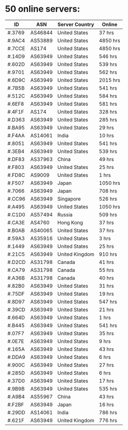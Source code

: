 # 50 online servers:

| ID | ASN | Server Country | Online |
| ------ | ------ | ------ | ------ |
| #.3769 | AS46844 | United States | 37 hrs |
| #.9AC4 | AS53889 | United States | 4850 hrs |
| #.7CCE | AS174 | United States | 4850 hrs |
| #.14D9 | AS63949 | United States | 546 hrs |
| #.602D | AS63949 | United States | 539 hrs |
| #.9701 | AS63949 | United States | 562 hrs |
| #.6D9C | AS63949 | United States | 2015 hrs |
| #.7B5B | AS63949 | United States | 541 hrs |
| #.512C | AS63949 | United States | 584 hrs |
| #.6EF8 | AS63949 | United States | 581 hrs |
| #.4F1F | AS174 | United States | 328 hrs |
| #.D363 | AS63949 | United States | 285 hrs |
| #.BA95 | AS63949 | United States | 29 hrs |
| #.F4AA | AS14061 | India | 10 hrs |
| #.8051 | AS63949 | United States | 541 hrs |
| #.3EB4 | AS63949 | United States | 539 hrs |
| #.DF83 | AS37963 | China | 49 hrs |
| #.F803 | AS63949 | United States | 25 hrs |
| #.FD8C | AS9009 | United States | 1 hrs |
| #.F507 | AS63949 | Japan | 1050 hrs |
| #.7066 | AS63949 | Japan | 708 hrs |
| #.CC96 | AS63949 | Singapore | 526 hrs |
| #.A495 | AS63949 | United States | 1050 hrs |
| #.C1D0 | AS57494 | Russia | 509 hrs |
| #.CA3E | AS4760 | Hong Kong | 37 hrs |
| #.B0AB | AS40065 | United States | 37 hrs |
| #.59A3 | AS35916 | United States | 3 hrs |
| #.1449 | AS63949 | United States | 25 hrs |
| #.21C5 | AS63949 | United Kingdom | 910 hrs |
| #.D2CD | AS31798 | Canada | 41 hrs |
| #.CA79 | AS31798 | Canada | 55 hrs |
| #.A36B | AS31798 | Canada | 40 hrs |
| #.82B0 | AS63949 | United States | 31 hrs |
| #.75DF | AS63949 | United States | 19 hrs |
| #.8D97 | AS63949 | United States | 547 hrs |
| #.39CD | AS63949 | United States | 21 hrs |
| #.664D | AS63949 | United States | 1 hrs |
| #.B445 | AS63949 | United States | 541 hrs |
| #.07F7 | AS63949 | United States | 35 hrs |
| #.0E7E | AS63949 | United States | 9 hrs |
| #.165A | AS63949 | United States | 43 hrs |
| #.DDA9 | AS63949 | United States | 6 hrs |
| #.900C | AS63949 | United States | 27 hrs |
| #.285D | AS63949 | United States | 6 hrs |
| #.37D0 | AS63949 | United States | 17 hrs |
| #.9B9B | AS63949 | United States | 535 hrs |
| #.A9B4 | AS55967 | China | 43 hrs |
| #.F2BF | AS63949 | Japan | 16 hrs |
| #.29DD | AS14061 | India | 786 hrs |
| #.621F | AS63949 | United Kingdom | 776 hrs |

